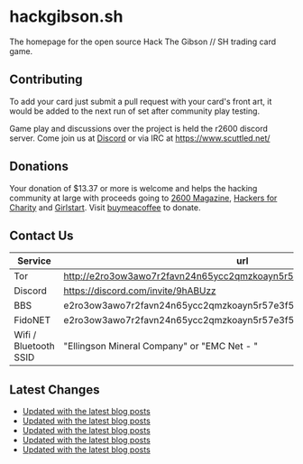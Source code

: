 # hackgibson.sh
The homepage for the open source Hack The Gibson // SH trading card game.


## Contributing

To add your card just submit a pull request with your card's front art, it would be added to the next run of set after community play testing.

Game play and discussions over the project is held the r2600 discord server. Come join us at [Discord](https://discord.com/invite/9hABUzz) or via IRC at https://www.scuttled.net/


## Donations

Your donation of $13.37 or more is welcome and helps the hacking community at large with proceeds going to [2600 Magazine](https://2600.com/), [Hackers for Charity](https://hackersforcharity.org) and [Girlstart](https://girlstart.org).  Visit [buymeacoffee](https://www.buymeacoffee.com/hackgibson.sh) to donate.


## Contact Us

Service | url
-|-
Tor | http://e2ro3ow3awo7r2favn24n65ycc2qmzkoayn5r57e3f56nvjwdcgg32ad.onion
Discord | https://discord.com/invite/9hABUzz
BBS | e2ro3ow3awo7r2favn24n65ycc2qmzkoayn5r57e3f56nvjwdcgg32ad.onion:23
FidoNET | e2ro3ow3awo7r2favn24n65ycc2qmzkoayn5r57e3f56nvjwdcgg32ad.onion:24554
Wifi / Bluetooth SSID | "Ellingson Mineral Company" or "EMC Net - <fidonet address>"

## Latest Changes
<!-- BLOG-POST-LIST:START -->
- [Updated with the latest blog posts](https://github.com/DFW2600/hackgibson.sh/commit/b2f1e6332cdd7896e4b7ed8d1f3c48d9a376c9ab)
- [Updated with the latest blog posts](https://github.com/DFW2600/hackgibson.sh/commit/284e976bddfe32dcdeac5145037d5fcbc31ee793)
- [Updated with the latest blog posts](https://github.com/DFW2600/hackgibson.sh/commit/beb267fe20d64599eddd913999567dd5e5cfc6f5)
- [Updated with the latest blog posts](https://github.com/DFW2600/hackgibson.sh/commit/7ca00423ecfd11a8d873bb346fbf6fc5d1e88201)
- [Updated with the latest blog posts](https://github.com/DFW2600/hackgibson.sh/commit/41df6931f1bb4b50a2f2af4ac964dbf7c1b4f0ce)
<!-- BLOG-POST-LIST:END -->
